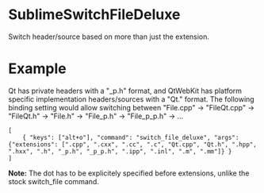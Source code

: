 SublimeSwitchFileDeluxe
=======================

Switch header/source based on more than just the extension.

Example
=======

Qt has private headers with a "<base>_p.h" format, and QtWebKit has platform specific implementation headers/sources with a "<base>Qt.<ext>" format.
The following binding setting would allow switching between "File.cpp" -> "FileQt.cpp" -> "FileQt.h" -> "File.h" -> "File_p.h" -> "File_p_p.h" -> ...

    [
        { "keys": ["alt+o"], "command": "switch_file_deluxe", "args": {"extensions": [".cpp", ".cxx", ".cc", ".c", "Qt.cpp", "Qt.h", ".hpp", ".hxx", ".h", "_p.h", "_p_p.h", ".ipp", ".inl", ".m", ".mm"]} }
    ]

**Note:** The dot has to be explicitely specified before extensions, unlike the stock switch_file command.